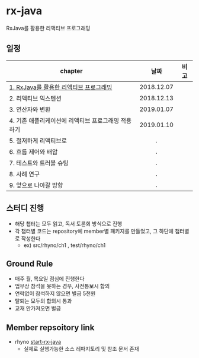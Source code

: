 # rx-java
RxJava를 활용한 리액티브 프로그래밍

## 일정
|                       chapter                       |    날짜    | 비고 |
|---------------------------------------------------|:----------:|----|
| [1. RxJava를 활용한 리액티브 프로그래밍](https://github.com/dev1piece/rx-java/blob/master/ch1-Reactive-programming.md)              | 2018.12.07 |      |
| 2. 리액티브 익스텐션                                | 2018.12.13 |      |
| 3. 연산자와 변환                                    | 2019.01.07 |      |
| 4. 기존 애플리케이션에 리액티브 프로그래밍 적용하기 | 2019.01.10 |      |
| 5. 철저하게 리액티브로                              | . |      |
| 6. 흐름 제어와 배압                                 | . |      |
| 7. 테스트와 트러블 슈팅                             | . |      |
| 8. 사례 연구                                        | . |      |
| 9. 앞으로 나아갈 방향                               | . |      |

## 스터디 진행
* 해당 챕터는 모두 읽고, 독서 토론회 방식으로 진행
* 각 챕터별 코드는 repository에 member별 패키지를 만들었고, 그 하단에 챕터별로 작성한다
  -  ex) src/rhyno/ch1 , test/rhyno/ch1

## Ground Rule
* 매주 월, 목요일 점심에 진행한다
* 업무상 참석을 못하는 경우, 사전통보시 합의
* 연락없이 참석하지 않으면 별금 5천원
* 탈퇴는 모두의 합의시 통과
* 교재 안가져오면 벌금

## Member repsoitory link
* rhyno [start-rx-java](https://github.com/gregor77/start-rx-java)
  - 실제로 실행가능한 소스 레파지토리 및 참조 문서 존재
